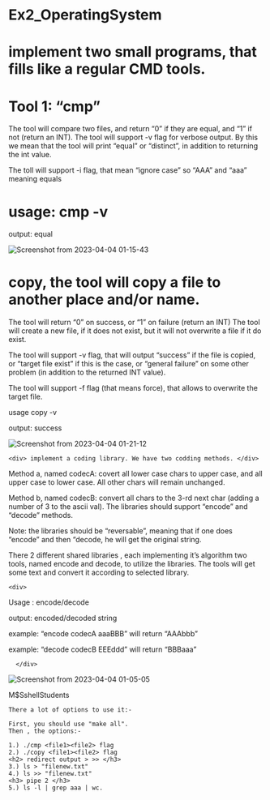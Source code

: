 
# Ex2_OperatingSystem


# implement two small programs, that fills like a regular CMD tools.

# Tool 1: “cmp”

The tool will compare two files, and return “0” if they are equal, and “1” if not (return an INT).
The tool will support -v flag for verbose output.
By this we mean that the tool will print “equal” or “distinct”, in addition to returning the int value.

The toll will support -i flag, that mean “ignore case” so “AAA” and “aaa” meaning equals

# usage: cmp <file1> <file2> -v
output: equal

![Screenshot from 2023-04-04 01-15-43](https://user-images.githubusercontent.com/92846018/229640298-0a7c9991-cc1d-4648-86c3-60465e707d2b.png)



# copy, the tool will copy a file to another place and/or name.  
The tool will return “0” on success, or “1” on failure (return an INT)
The tool will create a new file, if it does not exist, but it will not overwrite a file if it do exist.
  
The tool will support -v flag, that will output “success” if the file is copied, or “target file exist” if this is
the case, or “general failure” on some other problem (in addition to the returned INT value).
  
The tool will support -f flag (that means force), that allows to overwrite the target file.
  
  <div> usage copy <file1> <file2> -v </div>
    
output: success

![Screenshot from 2023-04-04 01-21-12](https://user-images.githubusercontent.com/92846018/229640328-0861b43b-1306-4172-8f86-884aafdc80e1.png)



    
    <div> implement a coding library. We have two codding methods. </div>
    
    
Method a, named codecA: covert all lower case chars to upper case, and all upper case to lower case.
All other chars will remain unchanged.
    
Method b, named codecB: convert all chars to the 3-rd next char (adding a number of 3 to the ascii val).
The libraries should support “encode” and “decode” methods.
    
<div> Note: the libraries should be “reversable”, meaning that if one does “encode” and then “decode, he will get the original string. </div>

    
There 2 different shared libraries , each implementing it’s algorithm
two tools, named encode and decode, to utilize the libraries. The tools will get some text and
convert it according to selected library.
    
    
    <div> 
      
Usage : encode/decode <codec> <message> 
      
output: encoded/decoded string
      
example: “encode codecA aaaBBB” will return “AAAbbb”
      
example: “decode codecB EEEddd” will return “BBBaaa”

      </div> 

![Screenshot from 2023-04-04 01-05-05](https://user-images.githubusercontent.com/92846018/229640406-f27c2dec-f28f-4264-a5b6-476fc840c72f.png)

<div> 
    M$SshellStudents
    
    There a lot of options to use it:- 
    
    First, you should use "make all".
    Then , the options:-
    
    1.) ./cmp <file1><file2> flag
    2.) ./copy <file1><file2> flag
    <h2> redirect output > >> </h3>
    3.) ls > "filenew.txt"
    4.) ls >> "filenew.txt"
    <h3> pipe 2 </h3>
    5.) ls -l | grep aaa | wc.
    
</div>

